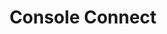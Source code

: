 ---
blog: https://blog.consoleconnect.com/
facebook: https://facebook.com/ConsoleConnectInc
instagram: https://instagram.com/console_connect
linkedin: https://linkedin.com/company/consoleconnect
logohandle: consoleconnect
sort: consoleconnect
title: Console Connect
twitter: https://x.com/ConsoleConnect
website: https://www.consoleconnect.com/
---